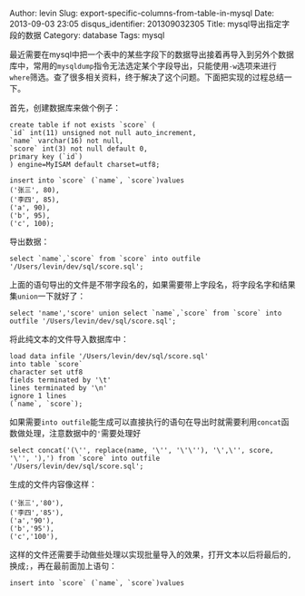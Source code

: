 Author: levin
Slug: export-specific-columns-from-table-in-mysql
Date: 2013-09-03 23:05
disqus_identifier: 201309032305
Title: mysql导出指定字段的数据
Category: database
Tags: mysql

最近需要在mysql中把一个表中的某些字段下的数据导出接着再导入到另外个数据库中，常用的`mysqldump`指令无法选定某个字段导出，只能使用`-w`选项来进行`where`筛选。查了很多相关资料，终于解决了这个问题。<!-- more -->下面把实现的过程总结一下。

首先，创建数据库来做个例子：

    create table if not exists `score` (
    `id` int(11) unsigned not null auto_increment,
    `name` varchar(16) not null,
    `score` int(3) not null default 0,
    primary key (`id`)
    ) engine=MyISAM default charset=utf8;
    
    insert into `score` (`name`, `score`)values
    ('张三', 80),
    ('李四', 85),
    ('a', 90),
    ('b', 95),
    ('c', 100);

导出数据：

    select `name`,`score` from `score` into outfile '/Users/levin/dev/sql/score.sql';

上面的语句导出的文件是不带字段名的，如果需要带上字段名，将字段名字和结果集`union`一下就好了：

    select 'name','score' union select `name`,`score` from `score` into outfile '/Users/levin/dev/sql/score.sql';

将此纯文本的文件导入数据库中：

    load data infile '/Users/levin/dev/sql/score.sql'
    into table `score`
    character set utf8
    fields terminated by '\t'
    lines terminated by '\n'
    ignore 1 lines
    (`name`, `score`);

如果需要`into outfile`能生成可以直接执行的语句在导出时就需要利用`concat`函数做处理，注意数据中的`'`需要处理好

    select concat('(\'', replace(name, '\'', '\'\''), '\',\'', score, '\'', '),') from `score` into outfile '/Users/levin/dev/sql/score.sql';

生成的文件内容像这样：

    ('张三','80'),
    ('李四','85'),
    ('a','90'),
    ('b','95'),
    ('c','100'),

这样的文件还需要手动做些处理以实现批量导入的效果，打开文本以后将最后的`,`换成`;`，再在最前面加上语句：

    insert into `score` (`name`, `score`)values

